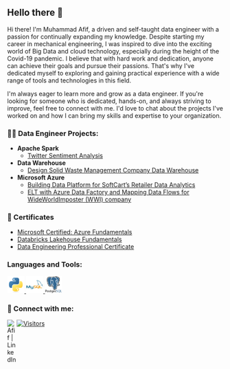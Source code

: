 ## Hello there 👋

Hi there! I'm Muhammad Afif, a driven and self-taught data engineer with a passion for continually expanding my knowledge. Despite starting my career in mechanical engineering, I was inspired to dive into the exciting world of Big Data and cloud technology, especially during the height of the Covid-19 pandemic. I believe that with hard work and dedication, anyone can achieve their goals and pursue their passions. That's why I've dedicated myself to exploring and gaining practical experience with a wide range of tools and technologies in this field.

I'm always eager to learn more and grow as a data engineer. If you're looking for someone who is dedicated, hands-on, and always striving to improve, feel free to connect with me. I'd love to chat about the projects I've worked on and how I can bring my skills and expertise to your organization.

<h3>👨‍💻 Data Engineer Projects:</h3>

- <b>Apache Spark </b>
  - [Twitter Sentiment Analysis](https://github.com/joshmadakor1/Algorithms-Practice)
- <b>Data Warehouse</b>
  - [Design Solid Waste Management Company Data Warehouse](https://github.com/joshmadakor1/4chan-Image-Analysis-Middleware-C964)
- <b>Microsoft Azure</b>
  - [Building Data Platform for SoftCart’s Retailer Data Analytics](https://github.com/joshmadakor1/Sentinel-Lab)
  - [ELT with Azure Data Factory and Mapping Data Flows for WideWorldImposter (WWI) company](https://github.com/joshmadakor1/Jwipe.PowerShell)

<h3>📝 Certificates</h3>

- [Microsoft Certified: Azure Fundamentals](https://www.credly.com/badges/c8edf690-ff72-46f4-a64b-af428aa303d9/public_url)
- [Databricks Lakehouse Fundamentals](https://credentials.databricks.com/23dae97c-53b2-405a-a1c9-e89e8e9978dd)
- [Data Engineering Professional Certificate](https://www.credly.com/badges/a251e6f6-9128-4dca-abea-02f09ee21397/public_url)

<h3 align="left">Languages and Tools:</h3>

<a href="https://www.python.org" target="_blank" rel="noreferrer"> <img src="https://raw.githubusercontent.com/devicons/devicon/master/icons/python/python-original.svg" alt="python" width="40" height="40"/> </a>
<a href="https://www.mysql.com/" target="_blank" rel="noreferrer"> <img src="https://raw.githubusercontent.com/devicons/devicon/master/icons/mysql/mysql-original-wordmark.svg" alt="mysql" width="40" height="40"/> </a>
<a href="https://www.postgresql.org" target="_blank" rel="noreferrer"> <img src="https://raw.githubusercontent.com/devicons/devicon/master/icons/postgresql/postgresql-original-wordmark.svg" alt="postgresql" width="40" height="40"/> </a>

<h3> 🤳 Connect with me:</h3>

<a href="https://www.linkedin.com/in/afifsuwandi/">
  <img align="left" alt="Afif | LinkedIn" width="22px" src="https://raw.githubusercontent.com/peterthehan/peterthehan/master/assets/linkedin.svg" />
</a>

[![Visitors](https://api.visitorbadge.io/api/visitors?path=afif%2Fgithub-visitor-badge&label=Visitors&labelColor=%232ccce4&countColor=%23263759&style=plastic)](https://visitorbadge.io/status?path=afif%2Fgithub-visitor-badge)

<!--
**joshmadakor1/joshmadakor1** is a ✨ _special_ ✨ repository because its `README.md` (this file) appears on your GitHub profile.

Here are some ideas to get you started:

- 🔭 I’m currently working on ...
- 🌱 I’m currently learning ...
- 👯 I’m looking to collaborate on ...
- 🤔 I’m looking for help with ...
- 💬 Ask me about ...
- 📫 How to reach me: ...
- 😄 Pronouns: ...
- ⚡ Fun fact: ...
-->
